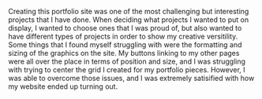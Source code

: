 Creating this portfolio site was one of the most challenging but interesting projects that I have done. When deciding what projects I wanted to put on display, I wanted to choose ones that I was proud of, but also wanted to have different types of projects in order to show my creative versitility. Some things that I found myself struggling with were the formatting and sizing of the graphics on the site. My buttons linking to my other pages were all over the place in terms of position and size, and I was struggling with trying to center the grid I created for my portfolio pieces. However, I was able to overcome those issues, and I was extremely satisified with how my website ended up turning out.
